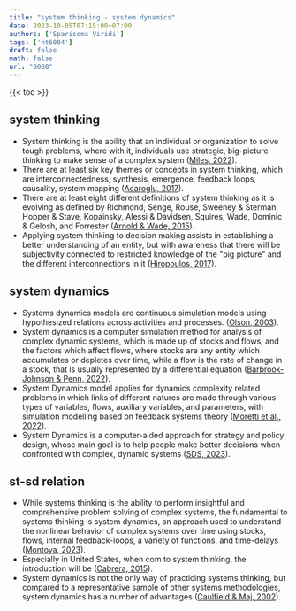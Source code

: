 ```yaml
---
title: "system thinking - system dynamics"
date: 2023-10-05T07:15:00+07:00
authors: ['Sparisoma Viridi']
tags: ['nt6094']
draft: false
math: false
url: "0088"
---
```

{{< toc >}}


## system thinking
+ System thinking is the ability that an individual or organization to solve tough problems, where with it, individuals use strategic, big-picture thinking to make sense of a complex system ([Miles, 2022](https://www.betterup.com/blog/systems-thinking)).
+ There are at least six key themes or concepts in system thinking, which are interconnectedness, synthesis, emergence, feedback loops, causality, system mapping ([Acaroglu, 2017](https://medium.com/disruptive-design/tools-for-systems-thinkers-the-6-fundamental-concepts-of-systems-thinking-379cdac3dc6a)).
+ There are at least eight different definitions of system thinking as it is evolving as defined by Richmond, Senge, Rouse, Sweeney & Sterman, Hopper & Stave, Kopainsky, Alessi & Davidsen, Squires, Wade, Dominic & Gelosh, and Forrester ([Arnold & Wade, 2015](https://doi.org/10.1016/j.procs.2015.03.050)).
+ Applying system thinking to decision making assists in establishing a better understanding of an entity, but with awareness that there will be subjectivity connected to restricted knowledge of the "big picture" and the different interconnections in it ([Hiropoulos, 2017](https://www.linkedin.com/pulse/fallacy-subjectivity-decision-making-anton-hiropoulos/)).


## system dynamics
+ Systems dynamics models are continuous simulation models using hypothesized relations across activities and processes. ([Olson, 2003](https://www.sciencedirect.com/topics/computer-science/dynamic-system-model#:~:text=Olson)).
+ System dynamics is a computer simulation method for analysis of complex dynamic systems, which is made up of stocks and flows, and the factors which affect flows, where stocks are any entity which accumulates or depletes over time, while a flow is the rate of change in a stock, that is usually represented by a differential equation ([Barbrook-Johnson & Penn, 2022](https://doi.org/10.1007/978-3-031-01919-7_8)).
+ System Dynamics model applies for dynamics complexity related problems in which links of different natures are made through various types of variables, flows, auxiliary variables, and parameters, with simulation modelling based on feedback systems theory ([Moretti et al., 2022](https://www.sciencedirect.com/topics/computer-science/dynamic-system-model#:~:text=Moretti)).
+ System Dynamics is a computer-aided approach for strategy and policy design, whose main goal is to help people make better decisions when confronted with complex, dynamic systems ([SDS, 2023](https://systemdynamics.org/what-is-system-dynamics/)).


## st-sd relation
+ While systems thinking is the ability to perform insightful and comprehensive problem solving of complex systems, the fundamental to systems thinking is system dynamics, an approach used to understand the nonlinear behavior of complex systems over time using stocks, flows, internal feedback-loops, a variety of functions, and time-delays ([Montoya, 2023](https://ep.jhu.edu/courses/645781-systems-thinking-and-systems-dynamics/)).
+ Especially in United States, when com to system thinking, the introduction will be 
([Cabrera, 2015](https://blog.cabreraresearch.org/system-dynamics-does-not-equal-systems-thinking)).
+ System dynamics is not the only way of practicing systems thinking, but compared to a representative sample of other systems methodologies, system dynamics has a number of advantages ([Caulfield & Maj, 2002](https://doi.org/10.1109/ICSMC.2001.971932)).